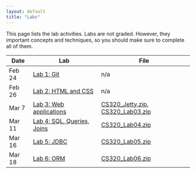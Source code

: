 ```yaml
---
layout: default
title: "Labs"
---
```


This page lists the lab activities.  Labs are not graded.  However, they important concepts and techniques, so you should make sure to complete all of them.

Date | Lab | File
---- | --- | ----
Feb 24 | [Lab 1: Git](lab01.html) | n/a
Feb 26 | [Lab 2: HTML and CSS](lab02.html) | n/a
Mar 7 | [Lab 3: Web applications](lab03.html) | [CS320\_Jetty.zip](CS320_Jetty.zip), [CS320\_Lab03.zip](CS320_Lab03.zip)
Mar 11| [Lab 4: SQL, Queries, Joins](lab04.html) | [CS320\_Lab04.zip](CS320_Lab04.zip)
Mar 16 | [Lab 5: JDBC](lab05.html) | [CS320\_Lab05.zip](CS320_Lab05.zip)
Mar 18 | [Lab 6: ORM](lab06.html) | [CS320\_Lab06.zip](CS320_Lab06.zip)
